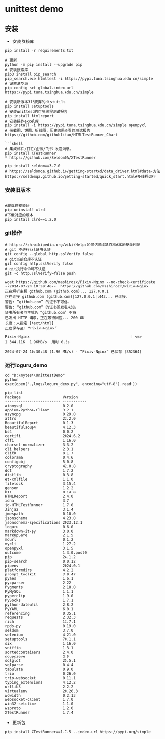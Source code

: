 # unittest demo

## 安装
* 安装依赖库
```shell
pip install -r requirements.txt
```

```shell
# 更新
python -m pip install --upgrade pip
# 安装搜索库
pip3 install pip_search
pip_search.exe htmltest -i https://pypi.tuna.tsinghua.edu.cn/simple
# 设置清华源
pip config set global.index-url https://pypi.tuna.tsinghua.edu.cn/simple

# 安装新版本312废弃的distutils
pip install setuptools
# 安装unittest的可多线程测试报告
pip install htmlreport
# 安装操作excel库
pip install -i https://pypi.tuna.tsinghua.edu.cn/simple openpyxl
# 带截图，饼图，折线图，历史结果查看的测试报告
https://github.com/githublitao/HTMLTestRunner_Chart

```shell
# 集成邮件/钉钉/企微/飞书 发送消息。
pip install XTestRunner
* https://github.com/SeldomQA/XTestRunner

pip install seldom==3.7.0
# https://seldomqa.github.io/getting-started/data_driver.html#data-方法
https://seldomqa.github.io/getting-started/quick_start.html#多线程运行
```

### 安装旧版本
```shell

#卸载已安装的
pip uninstall xlrd 
#下载对应的版本
pip install xlrd==1.2.0
```

### git操作

```shell
# https://zh.wikipedia.org/wiki/Help:如何访问维基百科#本地反向代理
# git 不进行ssl证书认证
git config --global http.sslVerify false
# git当前仓库不认证
git config http.sslVerify false
# git执行命令时不认证
git -c http.sslVerify=false push
```
```shell
wget https://github.com/mashirozx/Pixiv-Nginx --no-check-certificate
--2024-07-24 10:30:46--  https://github.com/mashirozx/Pixiv-Nginx
正在解析主机 github.com (github.com)... 127.0.0.1
正在连接 github.com (github.com)|127.0.0.1|:443... 已连接。
警告: “github.com” 的证书不可信。
警告: “github.com” 的证书颁发者未知。
证书所有者与主机名 “github.com” 不符
已发出 HTTP 请求，正在等待回应... 200 OK
长度：未指定 [text/html]
正在保存至: “Pixiv-Nginx”

Pixiv-Nginx                                              [ <=>                                                                                                                 ] 344.11K  1.96MB/s  用时 0.2s

2024-07-24 10:30:48 (1.96 MB/s) - “Pixiv-Nginx” 已保存 [352364]
```

### 运行loguru_demo

```shell
cd "D:\mytest\UnittestDemo"
python
exec(open("./logs/loguru_demo.py", encoding="utf-8").read())
```

```shell
pip list
Package                   Version
------------------------- -----------
aiomysql                  0.2.0
Appium-Python-Client      3.2.1
asyncpg                   0.29.0
attrs                     23.2.0
BeautifulReport           0.1.3
beautifulsoup4            4.12.3
bs4                       0.0.2
certifi                   2024.6.2
cffi                      1.16.0
charset-normalizer        3.3.2
cli_helpers               2.3.1
click                     8.1.7
colorama                  0.4.6
configobj                 5.0.8
cryptography              42.0.8
ddt                       1.7.2
distlib                   0.3.8
et-xmlfile                1.1.0
filelock                  3.15.4
genson                    1.2.2
h11                       0.14.0
HTMLReport                2.4.0
idna                      3.7
jd-HTMLTestRunner         1.7.0
Jinja2                    3.1.4
jmespath                  0.10.0
jsonschema                4.23.0
jsonschema-specifications 2023.12.1
loguru                    0.6.0
markdown-it-py            3.0.0
MarkupSafe                2.1.5
mdurl                     0.1.2
mycli                     1.27.2
openpyxl                  3.1.5
outcome                   1.3.0.post0
pip                       24.1.2
pip-search                0.0.12
pipenv                    2024.0.1
platformdirs              4.2.2
prompt_toolkit            3.0.47
pyaes                     1.6.1
pycparser                 2.22
Pygments                  2.18.0
PyMySQL                   1.1.1
pyperclip                 1.9.0
PySocks                   1.7.1
python-dateutil           2.8.2
PyYAML                    6.0.1
referencing               0.35.1
requests                  2.32.3
rich                      13.7.1
rpds-py                   0.19.0
seldom                    3.7.0
selenium                  4.21.0
setuptools                70.1.1
six                       1.16.0
sniffio                   1.3.1
sortedcontainers          2.4.0
soupsieve                 2.5
sqlglot                   25.5.1
sqlparse                  0.4.4
tabulate                  0.9.0
trio                      0.26.0
trio-websocket            0.11.1
typing_extensions         4.12.2
urllib3                   2.2.2
virtualenv                20.26.3
wcwidth                   0.2.13
websocket-client          1.7.0
win32-setctime            1.1.0
wsproto                   1.2.0
XTestRunner               1.7.4
```
* 更新包
```shell
pip install XTestRunner==1.7.5 --index-url https://pypi.org/simple
```
